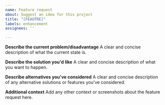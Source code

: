 ```yaml
---
name: Feature request
about: Suggest an idea for this project
title: "[FEAUTRE]"
labels: enhancement
assignees: ''

---
```


**Describe the current problem/disadvantage**
A clear and concise description of what the current state is.

**Describe the solution you'd like**
A clear and concise description of what you want to happen.

**Describe alternatives you've considered**
A clear and concise description of any alternative solutions or features you've considered.

**Additional context**
Add any other context or screenshots about the feature request here.
